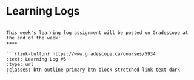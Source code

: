 # Learning Logs

````{panels}

This week's learning log assignment will be posted on Gradescope at the end of the week:
++++ 

```{link-button} https://www.gradescope.ca/courses/5934
:text: Learning Log #6
:type: url
:classes: btn-outline-primary btn-block stretched-link text-dark
```
````
